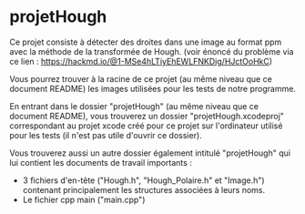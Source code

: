 # projetHough

Ce projet consiste à détecter des droites dans une image au format ppm avec la méthode de la transformée de Hough. 
(voir énoncé du problème via ce lien : https://hackmd.io/@1-MSe4hLTiyEhEWLFNKDig/HJctOoHkC)

Vous pourrez trouver à la racine de ce projet (au même niveau que ce document README) les images utilisées pour les tests de notre programme. 

En entrant dans le dossier "projetHough" (au même niveau que ce document README), vous trouverez un dossier "projetHough.xcodeproj" correspondant au projet xcode créé pour ce projet sur l'ordinateur utilisé pour les tests (il n'est pas utile d'ouvrir ce dossier).

Vous trouverez aussi un autre dossier également intitulé "projetHough" qui lui contient les documents de travail importants : 
- 3 fichiers d'en-tête ("Hough.h", "Hough_Polaire.h" et "Image.h") contenant principalement les structures associées à leurs noms.
- Le fichier cpp main ("main.cpp")
